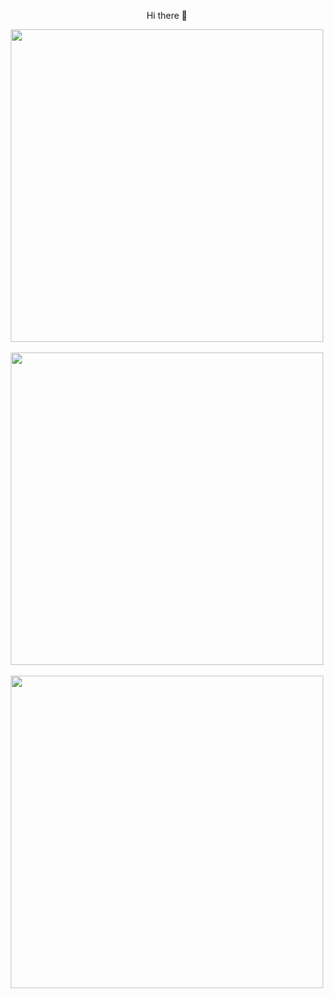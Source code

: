 <div align="center" color="#fff">
  <p>Hi there 👋</p>

  <img align="center" width="500" src="https://github-readme-stats.vercel.app/api?username=jcjuliocss&include_all_commits=true&count_private=true&theme=chartreuse-dark" />
  <br><br>
  
  <img align="center" width="500" src="https://github-readme-streak-stats.herokuapp.com/?user=jcjuliocss&theme=chartreuse-dark" />
  <br><br>

  <img align="center" width="500" src="https://github-readme-stats.vercel.app/api/top-langs/?username=jcjuliocss&layout=compact&theme=chartreuse-dark&count_private=true" />
</div>
